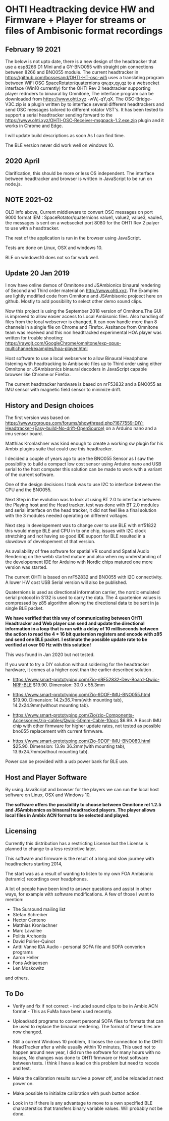 # OHTI Headtracking device HW and Firmware + Player for streams or files of Ambisonic format recordings

## February 19 2021

The below is not upto date, there is a new design of the headtracker that use a esp8266 D1 Mini and a GY-BNO055 with straight pin connections between 8266 and BNO055 module. The current headtracker in <https://github.com/bossesand/OHTI-HT-osc-wifi> uses a translating program between WiFi OSC SpaceRotator/quaternions qw,qx,qy,qz to a websocket interface (Win10 currently) for the OHTI Rev 2 headtracker supporting player rednders to binaural by Omnitone, The interface program can be downloaded from <https://www.ohti.xyz> -wW,-qY,qX. The OSC-Bridge-V3C.zip is a plugin written by to interface several different headtrackers and send OSC messages tailored to different rotator VST's. It has been tested to support a serial headtracker sending forward to the <https://www.ohti.xyz/OHTI-OSC-Receiver-msgpack-1.2.exe.zip> plugin and it works in Chrome and Edge.

I will update build descriptions as soon As I can find time.

The BLE version never did work well on windows 10.

## 2020 April

Clarification, this should be more or less OS independent. The interface between headtracker and browser is written in JavaScript to be run on node.js.

## NOTE 2021-02

OLD info above, Current middleware to convert OSC messages on port 9000 format IEM : SpaceRotator/quaternions value1, value2, value3, vaule4, the messages is sent on a websocket port 8080 for the OHTI Rev 2 palyer to use with a headtracker.

The rest of the application is run in the browser using JavaScript.

Tests are done on Linux, OSX and windows 10.

BLE on windows10 does not so far work well.

## Update 20 Jan 2019

I now have online demos of Omnitone and JSAmbionics binaural rendering of Second and Third order material on <http://www.ohti.xyz>. The Examples are lightly modified code from Omnitone and JSAmbisonic projcect here on github. Mostly to add possibility to select other demo sound clips.

Now this project is using the September 2018 version of Omnitone.The GUI is improved to allow easier access to Local Ambisonic files. Also handling of files from the local webserver is changed, It can now handle more than 8 channels in a single file on Chrome and Firefox. Assitance from Omnitone team was received and this non headtracked experimental HOA player was written for trouble shooting: <https://rawgit.com/GoogleChrome/omnitone/exp-opus-multichannel/examples/hoa-player.html>

Host software to use a local webserver to allow Binaural Headphone listening with headtracking to Ambisonic files up to Third order using either Omnitone or JSAmbisonics binaural decoders in JavaScript capable browser like Chrome or Firefox.

The current headtracker hardware is based on nrF53832 and a BNO055 as IMU sensor with magnetic field sensor to minimize drift.

## History and Design choices

The first version was based on <https://www.rcgroups.com/forums/showthread.php?1677559-DIY-Headtracker-(Easy-build-No-drift-OpenSource)> on a Arduino nano and a imu sensor board.

Matthias Kronlashner was kind enough to create a working sw plugin for his Ambix plugins suite that could use this headtracker.

I decided a couple of years ago to use the BNO055 Sensor as I saw the possibility to build a compact low cost sensor using Arduino nano and USB serial to the host computer this solution can be made to work with a variant of the current software.

One of the design decisions I took was to use I2C to interface between the CPU and the BNO055.

Next Step in the evolution was to look at using BT 2.0 to interface between the Playing host and the Head tracker, test was done with BT 2.0 modules and serial interface on the head tracker, it did not feel like a final solution with the 3 modules needed operating on different voltages.

Next step in developement was to change over to use BLE with nrf51822 this would merge BLE and CPU in to one chip, issues with I2C clock stretching and not having so good IDE support for BLE resulted in a slowdown of developement of that version.

As availability of free software for spatial VR sound and Spatial Audio Rendering on the webb started mature and also when my understanding of the developement IDE for Arduino with Nordic chips matured one more version was started.

The current OHTI is based on nrF52832 and BNO055 with I2C connectivity. A lower HW cost USB Serial version will also be published.

Quaternions is used as directional information carrier, the nordic emulated serial protocol in S132 is used to carry the data. The 4 quartenion values is compressed by z85 algorithm allowing the directional data to be sent in ja single BLE packet.

**We have verified that this way of communicating between OHTI Headtracker and Web player can send and update the directional information in a loop that is run with a delay of 10 milliseconds between the action to read the 4 \* 16 bit quaternion registers and encode with z85 and send one BLE packet. I estimate the possible update rate to be verified at over 90 Hz with this solution!**

This was found in Jan 2020 but not tested.

If you want to try a DIY solution without soldering for the headtracker hardware, it comes at a higher cost than the earlier described solution .

- <https://www.smart-prototyping.com/Zio-nRF52832-Dev-Board-Qwiic-NRF-BLE> $19.90. Dimension: 30.0 x 55.3mm

- <https://www.smart-prototyping.com/Zio-9DOF-IMU-BNO055.html> $19.90. Dimension: 14.2x36.7mm(with mounting tab), 14.2x24.9mm(without mounting tab).

- <https://www.smart-prototyping.com/Zio/zio-Components-Accessories/zio-cables/Qwiic-50mm-Cable-10pcs> $6.99. A Bosch IMU chip with other firmware for higher update rates, not tested as possible bno055 replacement with current firmware.

- <https://www.smart-prototyping.com/Zio-9DOF-IMU-BNO080.html> $25.90. Dimension: 13.9x 36.2mm(with mounting tab), 13.9x24.7mm(without mounting tab).

Power can be provided with a usb power bank for BLE use.

## Host and Player Software

By using JavaScript and browser for the players we can run the local host software on Linux, OSX and Windows 10.

**The software offers the possibility to choose between Omnitone rel 1.2.5 and JSAmbisonics as binaural headtracked players. The player allows local files in Ambix ACN format to be selected and played.**

## Licensing

Currently this distribution has a restricting License but the License is planned to change to a less restrictive later.

This software and firmware is the result of a long and slow journey with headtrackers starting 2014,

The start was as a result of wanting to listen to my own FOA Ambisonic (tetramic) recordings over headphones.

A lot of people have been kind to answer questions and assist in other ways, for example with software modifications. A few of those I want to mention:

- The Sursound mailing list
- Stefan Schreiber
- Hector Centeno
- Matthias Kronlachner
- Marc Lavallee
- Politis Archontis
- David Poirier-Quinot
- Antti Vanne IDA Audio - personal SOFA file and SOFA converion programs
- Aaron Heller
- Fons Adriaensen
- Len Moskowitz

and others.

## To Do

- Verify and fix if not correct - included sound clips to be in Ambix ACN format - This as FuMa have been used recently.

- Upload/add programs to convert personal SOFA files to formats that can be used to replace the binaural rendering. The format of these files are now changed.

- Still a current Windows 10 problem, It looses the connection to the OHTI HeadTracker after a while usually within 10 minutes, This used not to happen around new year, I did run the software for many hours with no issues, No changes was done to OHTI firmware or Host software between tests. I think I have a lead on this problem but need to recode and test.

- Make the calibration results survive a power off, and be reloaded at next power on.

- Make possible to initialize calibration with push button action.

- Look in to if there is any advantage to move to a own specified BLE characterstics that transfers binary variable values. Will probably not be done.
